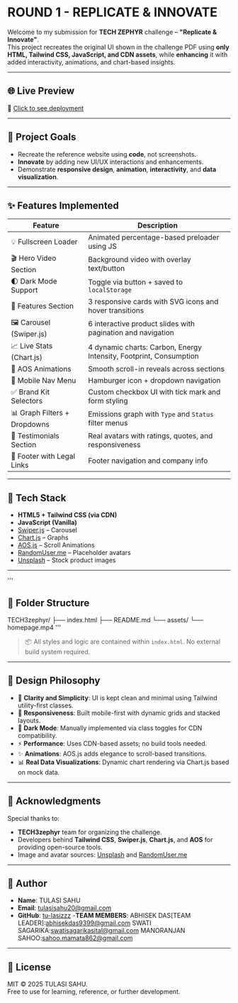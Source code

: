 # ROUND 1 - REPLICATE & INNOVATE

Welcome to my submission for **TECH ZEPHYR** challenge – **"Replicate & Innovate"**.  
This project recreates the original UI shown in the challenge PDF using **only HTML, Tailwind CSS, JavaScript, and CDN assets**, while **enhancing** it with added interactivity, animations, and chart-based insights.

---

## 🌐 Live Preview

🔗 [Click to see deployment](https://tu-lasizzzz.github.io/TECH3zephyr/)

---

## 🎯 Project Goals

- Recreate the reference website using **code**, not screenshots.
- **Innovate** by adding new UI/UX interactions and enhancements.
- Demonstrate **responsive design**, **animation**, **interactivity**, and **data visualization**.

---

## ✨ Features Implemented

| Feature                             | Description                                                                 |
|-------------------------------------|-----------------------------------------------------------------------------|
| 💡 Fullscreen Loader                | Animated percentage-based preloader using JS                                |
| 🎬 Hero Video Section               | Background video with overlay text/button                                  |
| 🌓 Dark Mode Support                | Toggle via button + saved to `localStorage`                                |
| 🧠 Features Section                 | 3 responsive cards with SVG icons and hover transitions                    |
| 🖼️ Carousel (Swiper.js)            | 6 interactive product slides with pagination and navigation                |
| 📈 Live Stats (Chart.js)           | 4 dynamic charts: Carbon, Energy Intensity, Footprint, Consumption         |
| 🧪 AOS Animations                   | Smooth scroll-in reveals across sections                                   |
| 📱 Mobile Nav Menu                 | Hamburger icon + dropdown navigation                                       |
| ✅ Brand Kit Selectors              | Custom checkbox UI with tick mark and form styling                         |
| 📊 Graph Filters + Dropdowns       | Emissions graph with `Type` and `Status` filter menus                      |
| 💬 Testimonials Section            | Real avatars with ratings, quotes, and responsiveness                      |
| 🦶 Footer with Legal Links         | Footer navigation and company info                                         |

---

## 🧩 Tech Stack

- **HTML5 + Tailwind CSS (via CDN)**
- **JavaScript (Vanilla)**
- [Swiper.js](https://swiperjs.com/) – Carousel
- [Chart.js](https://www.chartjs.org/) – Graphs
- [AOS.js](https://michalsnik.github.io/aos/) – Scroll Animations
- [RandomUser.me](https://randomuser.me/) – Placeholder avatars
- [Unsplash](https://unsplash.com/) – Stock product images

---
'''
## 📁 Folder Structure
TECH3zephyr/
├── index.html
├── README.md
└── assets/
└── homepage.mp4
'''

> 📦 All styles and logic are contained within `index.html`. No external build system required.

---

## 🎨 Design Philosophy

- 🎯 **Clarity and Simplicity**: UI is kept clean and minimal using Tailwind utility-first classes.
- 📱 **Responsiveness**: Built mobile-first with dynamic grids and stacked layouts.
- 🌙 **Dark Mode**: Manually implemented via class toggles for CDN compatibility.
- ⚡ **Performance**: Uses CDN-based assets; no build tools needed.
- ✨ **Animations**: AOS.js adds elegance to scroll-based transitions.
- 📊 **Real Data Visualizations**: Dynamic chart rendering via Chart.js based on mock data.

---

## 🙏 Acknowledgments

Special thanks to:

- **TECH3zephyr** team for organizing the challenge.
- Developers behind **Tailwind CSS**, **Swiper.js**, **Chart.js**, and **AOS** for providing open-source tools.
- Image and avatar sources: [Unsplash](https://unsplash.com/) and [RandomUser.me](https://randomuser.me/)

---

## 👤 Author

- **Name**: TULASI SAHU
- **Email**: [tulasisahu20@gmail.com](tulasisahu20@gmail.com)  
- **GitHub**: [tu-lasizzz](https://github.com/tu-lasizzzz)
-**TEAM MEMBERS**:
  ABHISEK DAS[TEAM LEADER]:[abhisekdas9399@gmail.com](abhisekdas9399@gmail.com)
  SWATI SAGARIKA:[swatisagarikasital@gmail.com](swatisagarikasital@gmail.com)
  MANORANJAN SAHOO:[sahoo.mamata862@gmail.com](sahoo.mamata862@gmail.com)
  
---

## 📜 License

MIT © 2025 TULASI SAHU.  
Free to use for learning, reference, or further development.
